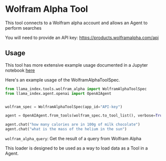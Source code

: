 # Wolfram Alpha Tool

This tool connects to a Wolfram alpha account and allows an Agent to perform searches

You will need to provide an API key: https://products.wolframalpha.com/api

## Usage

This tool has more extensive example usage documented in a Jupyter notebook [here](https://github.com/emptycrown/llama-hub/tree/main/llama_hub/tools/notebooks/wolfram_alpha.ipynb)

Here's an example usage of the WolframAlphaToolSpec.

```python
from llama_index.tools.wolfram_alpha import WolframAlphaToolSpec
from llama_index.agent.openai import OpenAIAgent


wolfram_spec = WolframAlphaToolSpec(app_id="API-key")

agent = OpenAIAgent.from_tools(wolfram_spec.to_tool_list(), verbose=True)

agent.chat("how many calories are in 100g of milk chocolate")
agent.chat("what is the mass of the helium in the sun")
```

`wolfram_alpha_query`: Get the result of a query from Wolfram Alpha

This loader is designed to be used as a way to load data as a Tool in a Agent.
